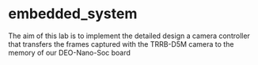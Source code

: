 # embedded_system

The aim of this lab is to implement the detailed design a camera controller that transfers the frames captured with the TRRB-D5M camera to the
memory of our DEO-Nano-Soc board
